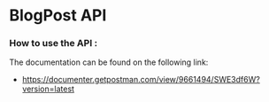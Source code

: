 # BlogPost API

### How to use the API :
The documentation can be found on the following link: 
- https://documenter.getpostman.com/view/9661494/SWE3df6W?version=latest
